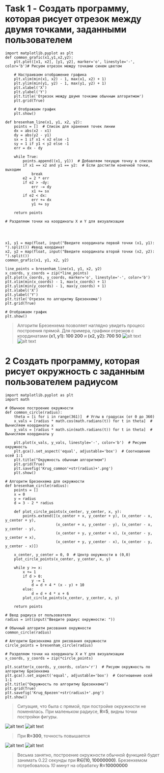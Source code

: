 # Task 1 - Создать программу, которая рисует отрезок между двумя точками, заданными пользователем 
```
import matplotlib.pyplot as plt
def common_grafic(x1,y1,x2,y2):
    plt.plot([x1, x2], [y1, y2], marker='o', linestyle='-', color='b')# Рисуем отрезок между точками синем цветом

    # Настраиваем отображение графика
    plt.xlim(min(x1, x2) - 1, max(x1, x2) + 1)
    plt.ylim(min(y1, y2) - 1, max(y1, y2) + 1)
    plt.xlabel('X')
    plt.ylabel('Y')
    plt.title('Отрезок между двумя точками обычным алгоритмом')
    plt.grid(True)

    # Отображаем график
    plt.show()

def bresenham_line(x1, y1, x2, y2):
    points = []  # Список для хранения точек линии
    dx = abs(x2 - x1)
    dy = abs(y2 - y1)
    sx = 1 if x1 < x2 else -1
    sy = 1 if y1 < y2 else -1
    err = dx - dy

    while True:
        points.append((x1, y1))  # Добавляем текущую точку в список
        if x1 == x2 and y1 == y2:  # Если достигли конечной точки, выходим
            break
        e2 = 2 * err
        if e2 > -dy:
            err -= dy
            x1 += sx
        if e2 < dx:
            err += dx
            y1 += sy

    return points

# Разделяем точки на координаты X и Y для визуализации




x1, y1 = map(float, input("Введите координаты первой точки (x1, y1): ").split()) #ввод координат
x2, y2 = map(float, input("Введите координаты второй точки (x2, y2): ").split())
common_grafic(x1, y1, x2, y2)

line_points = bresenham_line(x1, y1, x2, y2)
x_coords, y_coords = zip(*line_points)
plt.plot(x_coords, y_coords, marker='o', linestyle='-', color='b')
plt.xlim(min(x_coords) - 1, max(x_coords) + 1)
plt.ylim(min(y_coords) - 1, max(y_coords) + 1)
plt.xlabel('X')
plt.ylabel('Y')
plt.title('Отрезок по алгоритму Брезенхема')
plt.grid(True)

# Отображаем график
plt.show()
```

> Алгоритм Брезенхема позволяет наглядно увидеть процесс построения прямой. Для примера, графики отрезков с координатами **(x1, y1): 100 200** и **(x2, y2): 700 50**
![alt text](https://github.com/HECCYLLIujTbmy/K0MTT1-0TEPHA9I_GP4010uK4/blob/main/Figure_1.png)
![alt text](https://github.com/HECCYLLIujTbmy/K0MTT1-0TEPHA9I_GP4010uK4/blob/main/Figure_2.png)

# 2 Создать программу, которая рисует окружность с заданным пользователем радиусом
```
import matplotlib.pyplot as plt
import math

# Обычное построение окружности
def common_circle(radius):
    theta = [i for i in range(361)]  # Углы в градусах (от 0 до 360)
    x_vals = [radius * math.cos(math.radians(t)) for t in theta]  # Вычисляем координаты x
    y_vals = [radius * math.sin(math.radians(t)) for t in theta]  # Вычисляем координаты y

    plt.plot(x_vals, y_vals, linestyle='-', color='b')  # Рисуем окружность
    plt.gca().set_aspect('equal', adjustable='box')  # Соотношение осей 1:1
    plt.title("Окружность обычным алгоритмом")
    plt.grid(True)
    plt.savefig('Krug_common'+str(radius)+'.png')
    plt.show()
    
# Алгоритм Брезенхема для окружности
def bresenham_circle(radius):
    points = []
    x = 0
    y = radius
    d = 3 - 2 * radius

    def plot_circle_points(x_center, y_center, x, y):
        points.extend([(x_center + x, y_center + y), (x_center - x, y_center + y),
                       (x_center + x, y_center - y), (x_center - x, y_center - y),
                       (x_center + y, y_center + x), (x_center - y, y_center + x),
                       (x_center + y, y_center - x), (x_center - y, y_center - x)])

    x_center, y_center = 0, 0  # Центр окружности в (0,0)
    plot_circle_points(x_center, y_center, x, y)

    while y >= x:
        x += 1
        if d > 0:
            y -= 1
            d = d + 4 * (x - y) + 10
        else:
            d = d + 4 * x + 6
        plot_circle_points(x_center, y_center, x, y)

    return points

# Ввод радиуса от пользователя
radius = int(input("Введите радиус окружности: "))

# Обычный алгоритм рисования окружности
common_circle(radius)

# Алгоритм Брезенхема для рисования окружности
circle_points = bresenham_circle(radius)

# Разделяем точки на координаты X и Y для визуализации
x_coords, y_coords = zip(*circle_points)

plt.scatter(x_coords, y_coords, color='r')  # Рисуем окружность по алгоритму Брезенхема
plt.gca().set_aspect('equal', adjustable='box')  # Соотношение осей 1:1
plt.title("Окружность по алгоритму Брезенхема")
plt.grid(True)
plt.savefig('Krug_6pezen'+str(radius)+'.png')
plt.show()
```

> Ситуация, что была с прямой, при постройке окружности не поменялась. При маленьком радиусе,  **R=5**, видны точки постройки фигуры.



![alt text](https://github.com/HECCYLLIujTbmy/K0MTT1-0TEPHA9I_GP4010uK4/blob/main/Krug_6pezen5.png)
![alt text](https://github.com/HECCYLLIujTbmy/K0MTT1-0TEPHA9I_GP4010uK4/blob/main/Krug_common5.png)


>  При **R=300**, точность повышается



![alt text](https://github.com/HECCYLLIujTbmy/K0MTT1-0TEPHA9I_GP4010uK4/blob/main/Krug_6pezen300.png)
![alt text](https://github.com/HECCYLLIujTbmy/K0MTT1-0TEPHA9I_GP4010uK4/blob/main/Krug_common300.png)

> Весьма занятно, построение окружности обычной функцией будет занимать 0.22 секунды при **R∈(10, 10000000)**. Брезенхемом потребовалось *10 минут* на обрабатку **R=10000000** 

